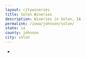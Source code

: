 ```yaml
---
layout: citywineries
title: Solon Wineries
description: Wineries in Solon, IA
permalink: /iowa/johnson/solon/
state: ia
county: johnson
city: solon
---
```

-
